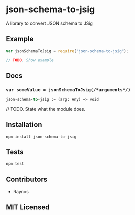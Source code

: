 # json-schema-to-jsig

<!--
    [![build status][build-png]][build]
    [![Coverage Status][cover-png]][cover]
    [![Davis Dependency status][dep-png]][dep]
-->

<!-- [![NPM][npm-png]][npm] -->

A library to convert JSON schema to JSig

## Example

```js
var jsonSchemaToJsig = require("json-schema-to-jsig");

// TODO. Show example
```

## Docs

### `var someValue = jsonSchemaToJsig(/*arguments*/)`

<!--
  This is a jsig notation of your interface.
  https://github.com/Raynos/jsig
-->
```ocaml
json-schema-to-jsig := (arg: Any) => void
```

// TODO. State what the module does.

## Installation

`npm install json-schema-to-jsig`

## Tests

`npm test`

## Contributors

 - Raynos

## MIT Licensed

  [build-png]: https://secure.travis-ci.org/Raynos/json-schema-to-jsig.png
  [build]: https://travis-ci.org/Raynos/json-schema-to-jsig
  [cover-png]: https://coveralls.io/repos/Raynos/json-schema-to-jsig/badge.png
  [cover]: https://coveralls.io/r/Raynos/json-schema-to-jsig
  [dep-png]: https://david-dm.org/Raynos/json-schema-to-jsig.png
  [dep]: https://david-dm.org/Raynos/json-schema-to-jsig
  [npm-png]: https://nodei.co/npm/json-schema-to-jsig.png?stars&downloads
  [npm]: https://nodei.co/npm/json-schema-to-jsig
